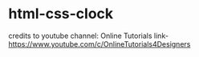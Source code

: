 # html-css-clock


credits to youtube channel: Online Tutorials 
link- https://www.youtube.com/c/OnlineTutorials4Designers
